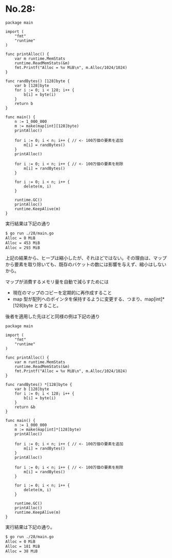 # No.28: 

```golang
package main

import (
	"fmt"
	"runtime"
)

func printAlloc() {
	var m runtime.MemStats
	runtime.ReadMemStats(&m)
	fmt.Printf("Alloc = %v MiB\n", m.Alloc/1024/1024)
}

func randBytes() [128]byte {
	var b [128]byte
	for i := 0; i < 128; i++ {
		b[i] = byte(i)
	}
	return b
}

func main() {
	n := 1_000_000
	m := make(map[int][128]byte)
	printAlloc()

	for i := 0; i < n; i++ { // <- 100万個の要素を追加
		m[i] = randBytes()
	}
	printAlloc()

	for i := 0; i < n; i++ { // <- 100万個の要素を削除
		m[i] = randBytes()
	}

	for i := 0; i < n; i++ {
		delete(m, i)
	}

	runtime.GC()
	printAlloc()
	runtime.KeepAlive(m)
}

```

実行結果は下記の通り

```bash
$ go run ./28/main.go 
Alloc = 0 MiB
Alloc = 453 MiB
Alloc = 293 MiB
```

上記の結果から、ヒープは縮小したが、それほどではない。その理由は、マップから要素を取り除いても、既存のバケットの数には影響を与えず、縮小はしないから。

マップが消費するメモリ量を自動で減らすためには
* 現在のマップのコピーを定期的に再作成すること
* map 型が配列へのポインタを保持するように変更する、つまり、map[int]*[128]byte とすること。

後者を適用した先ほどと同様の例は下記の通り

```golang
package main

import (
	"fmt"
	"runtime"
)

func printAlloc() {
	var m runtime.MemStats
	runtime.ReadMemStats(&m)
	fmt.Printf("Alloc = %v MiB\n", m.Alloc/1024/1024)
}

func randBytes() *[128]byte {
	var b [128]byte
	for i := 0; i < 128; i++ {
		b[i] = byte(i)
	}
	return &b
}

func main() {
	n := 1_000_000
	m := make(map[int]*[128]byte)
	printAlloc()

	for i := 0; i < n; i++ { // <- 100万個の要素を追加
		m[i] = randBytes()
	}
	printAlloc()

	for i := 0; i < n; i++ { // <- 100万個の要素を削除
		m[i] = randBytes()
	}

	for i := 0; i < n; i++ {
		delete(m, i)
	}

	runtime.GC()
	printAlloc()
	runtime.KeepAlive(m)
}
```

実行結果は下記の通り。

```bash
$ go run ./28/main.go 
Alloc = 0 MiB
Alloc = 181 MiB
Alloc = 38 MiB
```
